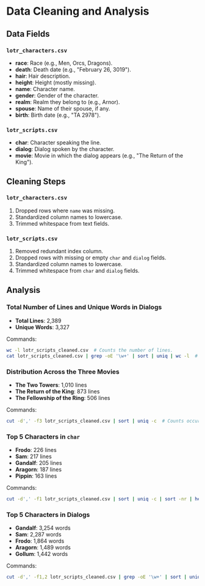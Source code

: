 # Data Cleaning and Analysis

## Data Fields

### `lotr_characters.csv`
- **race**: Race (e.g., Men, Orcs, Dragons).
- **death**: Death date (e.g., "February 26, 3019").
- **hair**: Hair description.
- **height**: Height (mostly missing).
- **name**: Character name.
- **gender**: Gender of the character.
- **realm**: Realm they belong to (e.g., Arnor).
- **spouse**: Name of their spouse, if any.
- **birth**: Birth date (e.g., "TA 2978").

### `lotr_scripts.csv`
- **char**: Character speaking the line.
- **dialog**: Dialog spoken by the character.
- **movie**: Movie in which the dialog appears (e.g., "The Return of the King").

## Cleaning Steps

### `lotr_characters.csv`
1. Dropped rows where `name` was missing.
2. Standardized column names to lowercase.
3. Trimmed whitespace from text fields.

### `lotr_scripts.csv`
1. Removed redundant index column.
2. Dropped rows with missing or empty `char` and `dialog` fields.
3. Standardized column names to lowercase.
4. Trimmed whitespace from `char` and `dialog` fields.

## Analysis

### Total Number of Lines and Unique Words in Dialogs
- **Total Lines**: 2,389
- **Unique Words**: 3,327

Commands:
```bash
wc -l lotr_scripts_cleaned.csv  # Counts the number of lines.
cat lotr_scripts_cleaned.csv | grep -oE '\w+' | sort | uniq | wc -l  # Counts unique words.
```

### Distribution Across the Three Movies
- **The Two Towers**: 1,010 lines
- **The Return of the King**: 873 lines
- **The Fellowship of the Ring**: 506 lines

Commands:
```bash
cut -d',' -f3 lotr_scripts_cleaned.csv | sort | uniq -c  # Counts occurrences of each movie.
```

### Top 5 Characters in `char`
- **Frodo**: 226 lines
- **Sam**: 217 lines
- **Gandalf**: 205 lines
- **Aragorn**: 187 lines
- **Pippin**: 163 lines

Commands:
```bash
cut -d',' -f1 lotr_scripts_cleaned.csv | sort | uniq -c | sort -nr | head -5  # Top characters.
```

### Top 5 Characters in Dialogs
- **Gandalf**: 3,254 words
- **Sam**: 2,287 words
- **Frodo**: 1,864 words
- **Aragorn**: 1,489 words
- **Gollum**: 1,442 words

Commands:
```bash
cut -d',' -f1,2 lotr_scripts_cleaned.csv | grep -oE '\w+' | sort | uniq -c | sort -nr | head -5  # Top dialogue counts.
```
